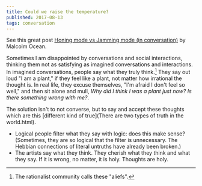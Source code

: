 ```yaml
---
title: Could we raise the temperature?
published: 2017-08-13
tags: conversation
---
```


See this great post [Honing mode vs Jamming mode (in conversation)](http://malcolmocean.com/2016/05/honing-mode-vs-jamming-mode/) by Malcolm Ocean.

Sometimes I am disappointed by conversations and social interactions, thinking them not as satisfying as imagined conversations and interactions. In imagined conversations, people say what they truly think.[^f1] They say out loud "I am a plant," if they feel like a plant, not matter how irrational the thought is. In real life, they excuse themselves, "I'm afraid I don't feel so well," and then sit alone and mull, *Why did I think I was a plant just now? Is there something wrong with me?*.

[^f1]: The rationalist community calls these "aliefs".

The solution isn't to not converse, but to say and accept these thoughts which are this [different kind of true](There are two types of truth in the world.html).

+ Logical people filter what they say with logic: does this make sense? (Sometimes, they are so logical that the filter is unnecessary. The Hebbian connections of literal untruths have already been broken.) 
+ The artists say what they think. They cherish what they think and what they say. If it is wrong, no matter, it is holy. Thoughts are holy.
